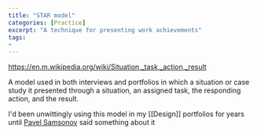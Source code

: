 ```yaml
---
title: "STAR model"
categories: [Practice]
excerpt: "A technique for presenting work achievements"
tags:
- 
---
```

https://en.m.wikipedia.org/wiki/Situation,_task,_action,_result

A model used in both interviews and portfolios in which a situation or case study it presented through a situation, an assigned task, the responding action, and the result.  

I'd been unwittingly using this model in my [[Design]] portfolios for years until [Pavel Samsonov](https://mastodon.social/@PavelASamsonov/109320189348046969) said something about it

